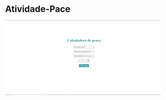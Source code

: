 # Atividade-Pace


<a href="https://nikolasamorim.github.io/Atividade-Pace/Peace-main/"><img src="img.png" class="media-object  img-responsive img-thumbnail" target="_blank"></a>
